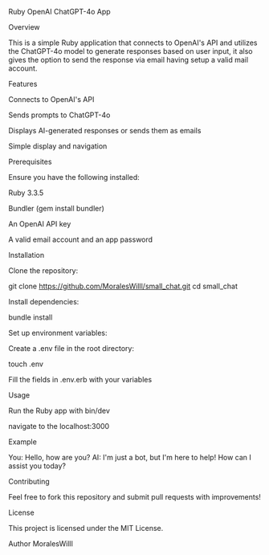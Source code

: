 Ruby OpenAI ChatGPT-4o App

Overview

This is a simple Ruby application that connects to OpenAI's API and utilizes the ChatGPT-4o model to generate responses based on user input, it also gives the option to send the response via email having setup a valid mail account.

Features

Connects to OpenAI's API

Sends prompts to ChatGPT-4o

Displays AI-generated responses or sends them as emails

Simple display and navigation

Prerequisites

Ensure you have the following installed:

Ruby 3.3.5

Bundler (gem install bundler)

An OpenAI API key

A valid email account and an app password

Installation

Clone the repository:

git clone https://github.com/MoralesWilll/small_chat.git
cd small_chat

Install dependencies:

bundle install

Set up environment variables:

Create a .env file in the root directory:

touch .env

Fill the fields in .env.erb with your variables 

Usage

Run the Ruby app with bin/dev

navigate to the localhost:3000

Example

You: Hello, how are you?
AI: I'm just a bot, but I'm here to help! How can I assist you today?

Contributing

Feel free to fork this repository and submit pull requests with improvements!

License

This project is licensed under the MIT License.

Author
MoralesWilll
